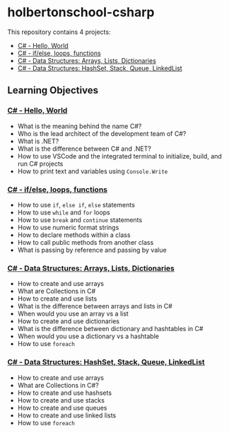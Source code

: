 # holbertonschool-csharp
This repository contains 4 projects:
- [C# - Hello, World](./csharp-hello_world/)
- [C# - if/else, loops, functions](./csharp-ifelse_loops_methods/)
- [C# - Data Structures: Arrays, Lists, Dictionaries](./csharp-arrays_lists_dictionaries/)
- [C# - Data Structures: HashSet, Stack, Queue, LinkedList](./csharp-hashset_stack_queue_linkedlist/)

## Learning Objectives
### [C# - Hello, World](./csharp-hello_world/)
- What is the meaning behind the name C#?
- Who is the lead architect of the development team of C#?
- What is .NET?
- What is the difference between C# and .NET?
- How to use VSCode and the integrated terminal to initialize, build, and run C# projects
- How to print text and variables using `Console.Write`

### [C# - if/else, loops, functions](./csharp-ifelse_loops_methods/)
- How to use `if`, `else if`, `else` statements
- How to use `while` and `for` loops
- How to use `break` and `continue` statements
- How to use numeric format strings
- How to declare methods within a class
- How to call public methods from another class
- What is passing by reference and passing by value

### [C# - Data Structures: Arrays, Lists, Dictionaries](./csharp-arrays_lists_dictionaries/)
- How to create and use arrays
- What are Collections in C#
- How to create and use lists
- What is the difference between arrays and lists in C#
- When would you use an array vs a list
- How to create and use dictionaries
- What is the difference between dictionary and hashtables in C#
- When would you use a dictionary vs a hashtable
- How to use `foreach`

### [C# - Data Structures: HashSet, Stack, Queue, LinkedList](./csharp-hashset_stack_queue_linkedlist/)
- How to create and use arrays
- What are Collections in C#?
- How to create and use hashsets
- How to create and use stacks
- How to create and use queues
- How to create and use linked lists
- How to use `foreach`

